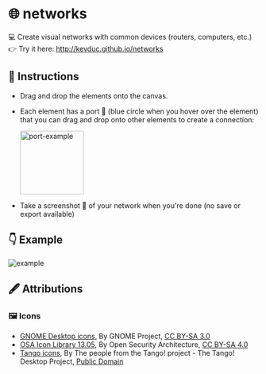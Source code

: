 # 🌐 networks

💻 Create visual networks with common devices (routers, computers, etc.)  
👉 Try it here: http://kevduc.github.io/networks

## 📘 Instructions
- Drag and drop the elements onto the canvas.
- Each element has a port 🔵 (blue circle when you hover over the element) that you can drag and drop onto other elements to create a connection:  
  
  <img src="https://user-images.githubusercontent.com/64347790/113188081-85385580-9251-11eb-8ac4-8aea4d3b51a9.png" title="port-example" height="128"/>
- Take a screenshot 📸 of your network when you're done (no save or export available)

## 👇 Example

<img src="https://user-images.githubusercontent.com/64347790/113187962-620da600-9251-11eb-897a-63ee6443db8e.png" title="example"/>

## 🖋 Attributions

### 🖼 Icons
- [GNOME Desktop icons](https://commons.wikimedia.org/wiki/GNOME_Desktop_icons), By GNOME Project, [CC BY-SA 3.0](https://creativecommons.org/licenses/by-sa/3.0/)
- [OSA Icon Library 13.05](https://www.opensecurityarchitecture.org/cms/library/icon-library), By Open Security Architecture, [CC BY-SA 4.0](https://creativecommons.org/licenses/by-sa/4.0/)
- [Tango icons](https://commons.wikimedia.org/wiki/Tango_icons), By The people from the Tango! project - The Tango! Desktop Project, [Public Domain](https://en.wikipedia.org/wiki/Public_domain)
